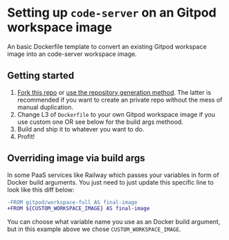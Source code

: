 # Setting up `code-server` on an Gitpod workspace image

An basic Dockerfile template to convert an existing Gitpod workspace image into an code-server workspace image.

## Getting started

1. [Fork this repo](https://github.com/code-server-boilerplates/gp-ws-images-with-codeserver/fork) or [use the repository generation method](https://github.com/code-server-boilerplates/gp-ws-images-with-codeserver/generate). The latter is recommended if you want to create an private repo without the mess of manual duplication.
2. Change L3 of `Dockerfile` to your own Gitpod workspace image if you use custom one OR see below for the build args methood.
3. Build and ship it to whatever you want to do.
4. Profit!

## Overriding image via build args

In some PaaS services like Railway which passes your variables in form of Docker build arguments.
You just need to just update this specific line to look like this diff below:

```diff
-FROM gitpod/workspace-full AS final-image
+FROM ${CUSTOM_WORKSPACE_IMAGE} AS final-image
```

You can choose what variable name you use as an Docker build argument, but in this example above we chose `CUSTOM_WORKSPACE_IMAGE`.
